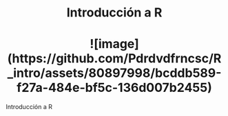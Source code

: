 <h1 align="center"> Introducción a R </h1>

<h1 align="center">![image](https://github.com/Pdrdvdfrncsc/R_intro/assets/80897998/bcddb589-f27a-484e-bf5c-136d007b2455) </h1>

Introducción a R
